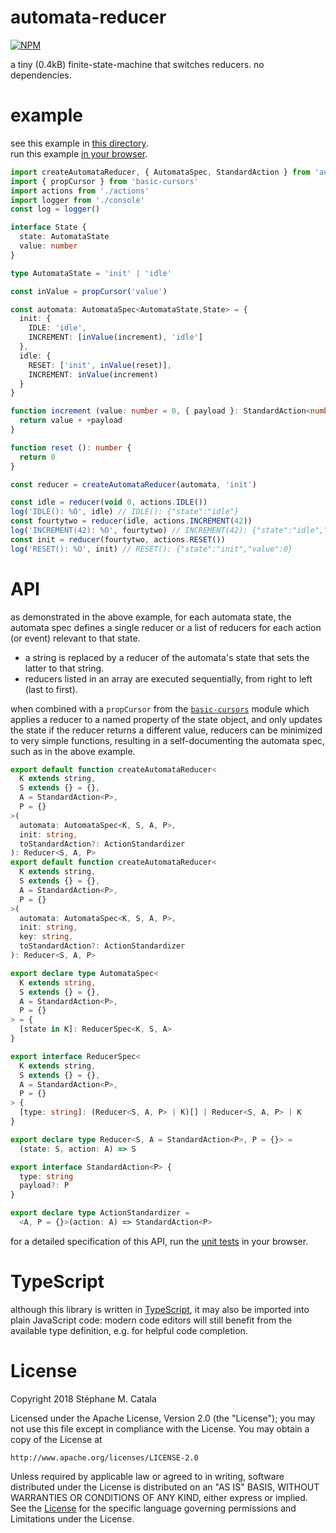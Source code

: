 # automata-reducer
[![NPM](https://nodei.co/npm/automata-reducer.png?compact=true)](https://nodei.co/npm/automata-reducer/)

a tiny (0.4kB) finite-state-machine that switches reducers.
no dependencies.

# example
see this example in [this directory](./example/index.ts).<br/>
run this example [in your browser](https://cdn.rawgit.com/ZenyWay/automata-reducer/v2.1.0/example/index.html).

```ts
import createAutomataReducer, { AutomataSpec, StandardAction } from 'automata-reducer'
import { propCursor } from 'basic-cursors'
import actions from './actions'
import logger from './console'
const log = logger()

interface State {
  state: AutomataState
  value: number
}

type AutomataState = 'init' | 'idle'

const inValue = propCursor('value')

const automata: AutomataSpec<AutomataState,State> = {
  init: {
    IDLE: 'idle',
    INCREMENT: [inValue(increment), 'idle']
  },
  idle: {
    RESET: ['init', inValue(reset)],
    INCREMENT: inValue(increment)
  }
}

function increment (value: number = 0, { payload }: StandardAction<number>) {
  return value + +payload
}

function reset (): number {
  return 0
}

const reducer = createAutomataReducer(automata, 'init')

const idle = reducer(void 0, actions.IDLE())
log('IDLE(): %O', idle) // IDLE(): {"state":"idle"}
const fourtytwo = reducer(idle, actions.INCREMENT(42))
log('INCREMENT(42): %O', fourtytwo) // INCREMENT(42): {"state":"idle","value":42}
const init = reducer(fourtytwo, actions.RESET())
log('RESET(): %O', init) // RESET(): {"state":"init","value":0}
```

# API
as demonstrated in the above example, for each automata state,
the automata spec defines a single reducer or a list of reducers
for each action (or event) relevant to that state.
* a string is replaced by a reducer of the automata's state
that sets the latter to that string.
* reducers listed in an array are executed sequentially, from right to left
(last to first).

when combined with a `propCursor` from the
[`basic-cursors`](https://npmjs.com/package/basic-cursors) module
which applies a reducer to a named property of the state object,
and only updates the state if the reducer returns a different value,
reducers can be minimized to very simple functions,
resulting in a self-documenting the automata spec,
such as in the above example.

```ts
export default function createAutomataReducer<
  K extends string,
  S extends {} = {},
  A = StandardAction<P>,
  P = {}
>(
  automata: AutomataSpec<K, S, A, P>,
  init: string,
  toStandardAction?: ActionStandardizer
): Reducer<S, A, P>
export default function createAutomataReducer<
  K extends string,
  S extends {} = {},
  A = StandardAction<P>,
  P = {}
>(
  automata: AutomataSpec<K, S, A, P>,
  init: string,
  key: string,
  toStandardAction?: ActionStandardizer
): Reducer<S, A, P>

export declare type AutomataSpec<
  K extends string,
  S extends {} = {},
  A = StandardAction<P>,
  P = {}
> = {
  [state in K]: ReducerSpec<K, S, A>
}

export interface ReducerSpec<
  K extends string,
  S extends {} = {},
  A = StandardAction<P>,
  P = {}
> {
  [type: string]: (Reducer<S, A, P> | K)[] | Reducer<S, A, P> | K
}

export declare type Reducer<S, A = StandardAction<P>, P = {}> =
  (state: S, action: A) => S

export interface StandardAction<P> {
  type: string
  payload?: P
}

export declare type ActionStandardizer =
  <A, P = {}>(action: A) => StandardAction<P>
```
for a detailed specification of this API,
run the [unit tests](https://cdn.rawgit.com/ZenyWay/automata-reducer/v2.1.0/spec/web/index.html)
in your browser.

# TypeScript
although this library is written in [TypeScript](https://www.typescriptlang.org),
it may also be imported into plain JavaScript code:
modern code editors will still benefit from the available type definition,
e.g. for helpful code completion.

# License
Copyright 2018 Stéphane M. Catala

Licensed under the Apache License, Version 2.0 (the "License");
you may not use this file except in compliance with the License.
You may obtain a copy of the License at

    http://www.apache.org/licenses/LICENSE-2.0

Unless required by applicable law or agreed to in writing, software
distributed under the License is distributed on an "AS IS" BASIS,
WITHOUT WARRANTIES OR CONDITIONS OF ANY KIND, either express or implied.
See the [License](./LICENSE) for the specific language governing permissions and
Limitations under the License.

